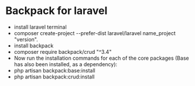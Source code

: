 # Backpack for laravel
- install laravel terminal
- composer create-project --prefer-dist laravel/laravel name_project "version".
- install backpack
- composer require backpack/crud "^3.4"
- Now run the installation commands for each of the core packages (Base has also been installed, as a dependency):
- php artisan backpack:base:install
- php artisan backpack:crud:install
